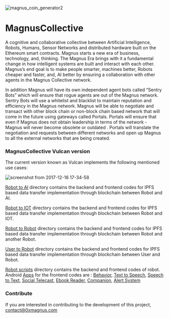 ![magnus_coin_generator2](https://user-images.githubusercontent.com/33899852/34069771-d0e34828-e27d-11e7-86c6-ebb772e1c0fe.png)
# MagnusCollective
A cognitive and collaborative collective between
Artificial Intelligence, Robots, Humans, Sensor
Networks and distributed hardware built on
the Ethereum smart contracts. Magnus starts a
new era of business, technology, and, thinking.
The Magnus Era brings with it a fundamental
change in how intelligent systems are built and
interact with each other. Magnus’s end goal is to
make people smarter, machines better, Robots
cheaper and faster, and, AI better by ensuring a
collaboration with other agents in the Magnus
Collective network.

In addition Magnus will have its own independent
agent bots called “Sentry Bots” which will ensure
that rogue agents are out of the Magnus network.
Sentry Bots will use a whitelist and blacklist to
maintain reputation and efficiency in the Magnus
network.
Magnus will be able to negotiate and transact
with other block chain or non-block chain
based network that will come in the future using
gateways called Portals. Portals will ensure that
even if Magnus does not obtain leadership in
terms of the network - Magnus will never become
obsolete or outdated . Portals will translate the
negotiation and requests between different
networks and open up Magnus to all the external
networks that are being created. 

### MagnusCollective Vulcan version
The current version known as Vulcan implements the following mentioned use cases:

![screenshot from 2017-12-16 17-34-58](https://user-images.githubusercontent.com/33899852/34070220-0cff0bda-e288-11e7-8e8c-501bd1b29107.png)

[Robot to AI](https://github.com/adi1001/MagnusCollective/tree/master/Robot%20to%20AI) directory contains the backend and 
frontend codes for IPFS based data transfer implementation through blockchain between Robot and AI.

[Robot to IOT](https://github.com/adi1001/MagnusCollective/tree/master/Robot%20to%20IOT) directory contains the backend and frontend codes for IPFS based data transfer implementation through blockchain between Robot and IOT.

[Robot to Robot](https://github.com/adi1001/MagnusCollective/tree/master/Robot%20to%20Robot) directory contains the backend and frontend codes for IPFS based data transfer implementation through blockchain between Robot and another Robot.

[User to Robot](https://github.com/adi1001/MagnusCollective/tree/master/User%20to%20Robot) directory contains the backend and frontend codes for IPFS based data transfer implementation through blockchain between User and Robot.

[Robot scripts](https://github.com/adi1001/MagnusCollective/tree/master/Robot%20Scripts) directory contains the backend and frontend codes of robot.
Android [Apps](https://github.com/adi1001/MagnusCollective/tree/master/Robot%20Scripts/Android_Apps_Script) for the frontend codes are : [Behavior](https://github.com/adi1001/MagnusCollective/tree/master/Robot%20Scripts/MainRobot_Script/Behavior), [Text to Speech](https://github.com/adi1001/MagnusCollective/tree/master/Robot%20Scripts/MainRobot_Script/SpeechToText), [Speech to Text](https://github.com/adi1001/MagnusCollective/tree/master/Robot%20Scripts/MainRobot_Script/SpeechToText), [Social Telecast](https://github.com/adi1001/MagnusCollective/tree/master/Robot%20Scripts/Android_Apps_Script/SocialTelecastApp), [Ebook Reader](https://github.com/adi1001/MagnusCollective/tree/master/Robot%20Scripts/Android_Apps_Script/E-BookReader), [Companion](https://github.com/adi1001/MagnusCollective/tree/master/Robot%20Scripts/MainRobot_Script/Companion),  [Alert System](https://github.com/adi1001/MagnusCollective/tree/master/Robot%20Scripts/Android_Apps_Script/AlertSystem)

### Contribute
If you are interested in contributing to the development of this project, contact@0xmagnus.com
